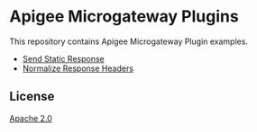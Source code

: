 # Apigee Microgateway Plugins

This repository contains Apigee Microgateway Plugin examples.

- [Send Static Response](/send-static-response)
- [Normalize Response Headers](/normalize-response-headers)

## License

[Apache 2.0](https://www.apache.org/licenses/LICENSE-2.0)